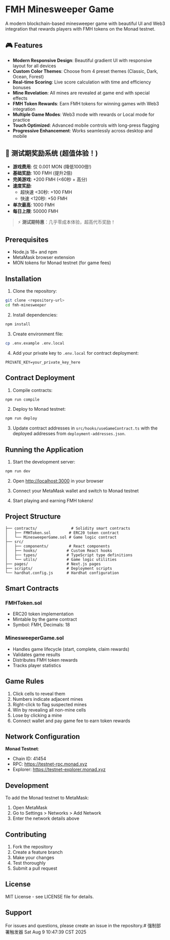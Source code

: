 # FMH Minesweeper Game

A modern blockchain-based minesweeper game with beautiful UI and Web3 integration that rewards players with FMH tokens on the Monad testnet.

## 🎮 Features

- **Modern Responsive Design**: Beautiful gradient UI with responsive layout for all devices
- **Custom Color Themes**: Choose from 4 preset themes (Classic, Dark, Ocean, Forest)
- **Real-time Scoring**: Live score calculation with time and efficiency bonuses
- **Mine Revelation**: All mines are revealed at game end with special effects
- **FMH Token Rewards**: Earn FMH tokens for winning games with Web3 integration
- **Multiple Game Modes**: Web3 mode with rewards or Local mode for practice
- **Touch Optimized**: Advanced mobile controls with long-press flagging
- **Progressive Enhancement**: Works seamlessly across desktop and mobile

## 🧪 测试期奖励系统 (超值体验！)

- **游戏费用**: 仅 0.001 MON (降低1000倍!)
- **基础奖励**: 100 FMH (提升2倍)
- **完美游戏**: +200 FMH (<60秒 + 高分)
- **速度奖励**:
  - 超快速 <30秒: +100 FMH
  - 快速 <120秒: +50 FMH
- **单次最高**: 1000 FMH
- **每日上限**: 50000 FMH

> ⚡ **测试期特惠**：几乎零成本体验，超高代币奖励！

## Prerequisites

- Node.js 18+ and npm
- MetaMask browser extension
- MON tokens for Monad testnet (for game fees)

## Installation

1. Clone the repository:
```bash
git clone <repository-url>
cd fmh-minesweeper
```

2. Install dependencies:
```bash
npm install
```

3. Create environment file:
```bash
cp .env.example .env.local
```

4. Add your private key to `.env.local` for contract deployment:
```
PRIVATE_KEY=your_private_key_here
```

## Contract Deployment

1. Compile contracts:
```bash
npm run compile
```

2. Deploy to Monad testnet:
```bash
npm run deploy
```

3. Update contract addresses in `src/hooks/useGameContract.ts` with the deployed addresses from `deployment-addresses.json`.

## Running the Application

1. Start the development server:
```bash
npm run dev
```

2. Open [http://localhost:3000](http://localhost:3000) in your browser

3. Connect your MetaMask wallet and switch to Monad testnet

4. Start playing and earning FMH tokens!

## Project Structure

```
├── contracts/               # Solidity smart contracts
│   ├── FMHToken.sol        # ERC20 token contract
│   └── MinesweeperGame.sol # Game logic contract
├── src/
│   ├── components/         # React components
│   ├── hooks/             # Custom React hooks
│   ├── types/             # TypeScript type definitions
│   └── utils/             # Game logic utilities
├── pages/                 # Next.js pages
├── scripts/               # Deployment scripts
└── hardhat.config.js      # Hardhat configuration
```

## Smart Contracts

### FMHToken.sol
- ERC20 token implementation
- Mintable by the game contract
- Symbol: FMH, Decimals: 18

### MinesweeperGame.sol
- Handles game lifecycle (start, complete, claim rewards)
- Validates game results
- Distributes FMH token rewards
- Tracks player statistics

## Game Rules

1. Click cells to reveal them
2. Numbers indicate adjacent mines
3. Right-click to flag suspected mines
4. Win by revealing all non-mine cells
5. Lose by clicking a mine
6. Connect wallet and pay game fee to earn token rewards

## Network Configuration

**Monad Testnet**:
- Chain ID: 41454
- RPC: https://testnet-rpc.monad.xyz
- Explorer: https://testnet-explorer.monad.xyz

## Development

To add the Monad testnet to MetaMask:
1. Open MetaMask
2. Go to Settings > Networks > Add Network
3. Enter the network details above

## Contributing

1. Fork the repository
2. Create a feature branch
3. Make your changes
4. Test thoroughly
5. Submit a pull request

## License

MIT License - see LICENSE file for details.

## Support

For issues and questions, please create an issue in the repository.# 强制部署触发器 Sat Aug  9 10:47:39 CST 2025
